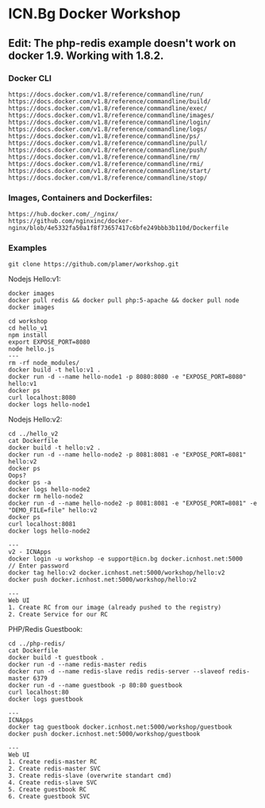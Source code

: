 #  ICN.Bg Docker Workshop


## Edit: The php-redis example doesn't work on docker 1.9. Working with 1.8.2.

### Docker CLI

	https://docs.docker.com/v1.8/reference/commandline/run/
	https://docs.docker.com/v1.8/reference/commandline/build/
	https://docs.docker.com/v1.8/reference/commandline/exec/
	https://docs.docker.com/v1.8/reference/commandline/images/
	https://docs.docker.com/v1.8/reference/commandline/login/
	https://docs.docker.com/v1.8/reference/commandline/logs/
	https://docs.docker.com/v1.8/reference/commandline/ps/
	https://docs.docker.com/v1.8/reference/commandline/pull/
	https://docs.docker.com/v1.8/reference/commandline/push/
	https://docs.docker.com/v1.8/reference/commandline/rm/
	https://docs.docker.com/v1.8/reference/commandline/rmi/
	https://docs.docker.com/v1.8/reference/commandline/start/
	https://docs.docker.com/v1.8/reference/commandline/stop/



### Images, Containers and Dockerfiles:

	https://hub.docker.com/_/nginx/
	https://github.com/nginxinc/docker-nginx/blob/4e5332fa50a1f8f73657417c6bfe249bbb3b110d/Dockerfile

### Examples

	git clone https://github.com/plamer/workshop.git
	
Nodejs Hello:v1:

	docker images
	docker pull redis && docker pull php:5-apache && docker pull node
	docker images

	cd workshop
	cd hello_v1
	npm install
	export EXPOSE_PORT=8080
	node hello.js
	---
	rm -rf node_modules/
	docker build -t hello:v1 .
	docker run -d --name hello-node1 -p 8080:8080 -e "EXPOSE_PORT=8080" hello:v1
	docker ps
	curl localhost:8080
	docker logs hello-node1


Nodejs Hello:v2:

	cd ../hello_v2
	cat Dockerfile
	docker build -t hello:v2 .
	docker run -d --name hello-node2 -p 8081:8081 -e "EXPOSE_PORT=8081" hello:v2
	docker ps
	Oops?
	docker ps -a
	docker logs hello-node2
	docker rm hello-node2
	docker run -d --name hello-node2 -p 8081:8081 -e "EXPOSE_PORT=8081" -e "DEMO_FILE=file" hello:v2
	docker ps
	curl localhost:8081
	docker logs hello-node2

	---
	v2 - ICNApps
	docker login -u workshop -e support@icn.bg docker.icnhost.net:5000
	// Enter password
	docker tag hello:v2 docker.icnhost.net:5000/workshop/hello:v2
	docker push docker.icnhost.net:5000/workshop/hello:v2

	---
	Web UI
	1. Create RC from our image (already pushed to the registry)
	2. Create Service for our RC



PHP/Redis Guestbook:

	cd ../php-redis/
	cat Dockerfile
	docker build -t guestbook .
	docker run -d --name redis-master redis
	docker run -d --name redis-slave redis redis-server --slaveof redis-master 6379
	docker run -d --name guestbook -p 80:80 guestbook
	curl localhost:80
	docker logs guestbook

	---
	ICNApps
	docker tag guestbook docker.icnhost.net:5000/workshop/guestbook
	docker push docker.icnhost.net:5000/workshop/guestbook

	---
	Web UI
	1. Create redis-master RC
	2. Create redis-master SVC
	3. Create redis-slave (overwrite standart cmd)
	4. Create redis-slave SVC
	5. Create guestbook RC
	6. Create guestbook SVC
